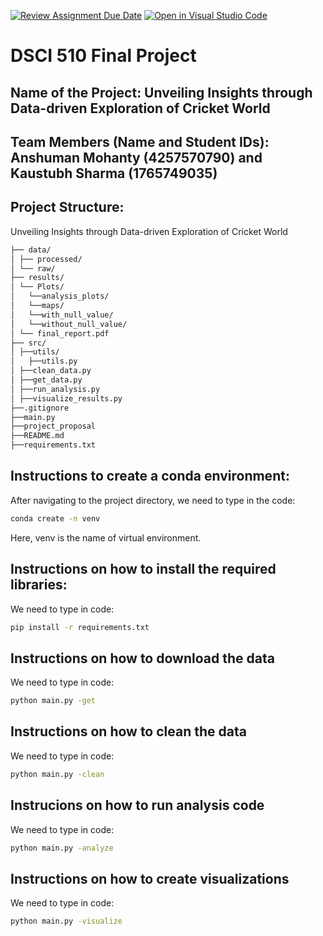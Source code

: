[![Review Assignment Due Date](https://classroom.github.com/assets/deadline-readme-button-24ddc0f5d75046c5622901739e7c5dd533143b0c8e959d652212380cedb1ea36.svg)](https://classroom.github.com/a/h_LXMCrc)
[![Open in Visual Studio Code](https://classroom.github.com/assets/open-in-vscode-718a45dd9cf7e7f842a935f5ebbe5719a5e09af4491e668f4dbf3b35d5cca122.svg)](https://classroom.github.com/online_ide?assignment_repo_id=12837995&assignment_repo_type=AssignmentRepo)
# DSCI 510 Final Project

## Name of the Project: Unveiling Insights through Data-driven Exploration of Cricket World

## Team Members (Name and Student IDs): Anshuman Mohanty (4257570790) and Kaustubh Sharma (1765749035)
## Project Structure:
Unveiling Insights through Data-driven Exploration of Cricket World
 ```sh
├── data/
│ ├── processed/
│ └── raw/
├── results/
│ └── Plots/
│   └──analysis_plots/
│   └──maps/
│   └──with_null_value/
│   └──without_null_value/
│ └── final_report.pdf
├── src/
│ ├──utils/
│   ├──utils.py
│ ├──clean_data.py
│ ├──get_data.py
│ ├──run_analysis.py
│ ├──visualize_results.py
├──.gitignore
├──main.py
├──project_proposal
├──README.md
├──requirements.txt
  ```
## Instructions to create a conda environment: 
After navigating to the project directory, we need to type in the code: 
  ```sh
  conda create -n venv
  ```
Here, venv is the name of virtual environment.
## Instructions on how to install the required libraries: 
We need to type in code: 
  ```sh
  pip install -r requirements.txt
  ```

## Instructions on how to download the data
We need to type in code: 
  ```sh
  python main.py -get
  ```

## Instructions on how to clean the data
We need to type in code: 
  ```sh
  python main.py -clean
  ```
## Instrucions on how to run analysis code
We need to type in code: 
  ```sh
  python main.py -analyze
  ```

## Instructions on how to create visualizations
We need to type in code: 
  ```sh
  python main.py -visualize
  ```
